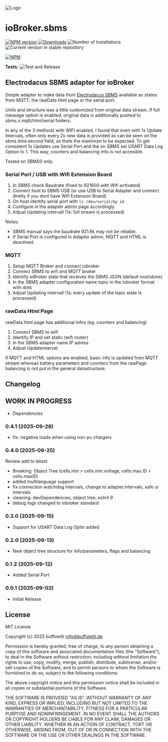 ![Logo](admin/sbms.png)

# ioBroker.sbms

[![NPM version](https://img.shields.io/npm/v/iobroker.sbms.svg)](https://www.npmjs.com/package/iobroker.sbms)
[![Downloads](https://img.shields.io/npm/dm/iobroker.sbms.svg)](https://www.npmjs.com/package/iobroker.sbms)
![Number of Installations](https://iobroker.live/badges/sbms-installed.svg)
![Current version in stable repository](https://iobroker.live/badges/sbms-stable.svg)

[![NPM](https://nodei.co/npm/iobroker.sbms.png?downloads=true)](https://nodei.co/npm/iobroker.sbms/)

**Tests:** ![Test and Release](https://github.com/buffoletti/ioBroker.sbms/workflows/Test%20and%20Release/badge.svg)

## Electrodacus SBMS adapter for ioBroker

Simple adapter to make data from [Electrodacus SBMS](https://electrodacus.com/) available as states from MQTT, the rawData html page or the serial port.

Units and structure was a little customized from original data stream. If full message option is enabled, original data is additionally pushed to sbms.x.mqtt/html/serial folders.

In any of the 3 methods with WIFI enabled, I found that even with 1s Update Intervals, often only every 2s new data is provided as can be seen on the sbms.time.second field, so thats the maximum to be expected. To get consistent 1s Updates use Serial Port and the on SBMS set USART Data Log Option to 1. This way, counters and balancing info is not accesible.

Tested on SBMS0 only.

### Serial Port / USB with Wifi Extension Board

1. In SBMS check Baudrate (fixed to 921600 with Wifi activated)
2. Connect host to SBMS USB (or use USB to Serial Adapter and connect diretly if you dont have Wifi Extension Board)
3. On host identify serial port with `ls /dev/serial/by-id`
4. Configure in the adapter admin page accordingly
5. Adjust Updating intervall (1s: full stream is processed)

Notes:

- SBMS manual says the baudrate 921.6k may not be reliable.
- If Serial Port is configured in Adapter admin, MQTT and HTML is deactived.

### MQTT

1. Setup MQTT Broker and connect iobroker
2. Connect SBMS to wifi and MQTT broker
3. Identify ioBroker state that receives the SBMS JSON (default root/sbms)
4. In the SBMS adapter configuration name topic in the iobroker format with dots
5. Adjust Updating intervall (1s: every update of the topic state is processed)

### rawData Html Page

rawData html page has additional infos (eg. counters and balancing)

1. Connect SBMS to wifi
2. Identify IP and set static (wifi router)
3. In the SBMS adapter name IP adress
4. Adjust Updateinterval

If MQTT and HTML options are enabled, basic info is updated from MQTT stream whereas battery parameters and counters from the rawPage. balancing is not put in the general datastructure.

## Changelog

<!--
	Placeholder for the next version (at the beginning of the line):
	### **WORK IN PROGRESS**
-->

## **WORK IN PROGRESS**

-   Dependencies

### 0.4.1 (2025-09-28)
- fix: negative loads when using non-pv chargers

### 0.4.0 (2025-09-25)

Review add to latest:
- Breaking: Object Tree (cells.min > cells.min.voltage, cells.max.ID > cells.maxID)
- added multilanguage support
- fix connection watchdog intervals, change to adapter.intervals, safe ui intervals
- cleaning: devDependencies, object tree, eslint 9
- debug logs changed to iobroker standard


### 0.3.0 (2025-09-15)

- Support for USART Data Log Optin added

### 0.2.0 (2025-09-13)

- New object tree structure for info/parameters, flags and balancing

### 0.1.2 (2025-09-12)

- Added Serial Port

### 0.0.1 (2025-09-02)

- Initial Release

## License

MIT License

Copyright (c) 2025 buffoletti <info@buffoletti.de>

Permission is hereby granted, free of charge, to any person obtaining a copy
of this software and associated documentation files (the "Software"), to deal
in the Software without restriction, including without limitation the rights
to use, copy, modify, merge, publish, distribute, sublicense, and/or sell
copies of the Software, and to permit persons to whom the Software is
furnished to do so, subject to the following conditions:

The above copyright notice and this permission notice shall be included in all
copies or substantial portions of the Software.

THE SOFTWARE IS PROVIDED "AS IS", WITHOUT WARRANTY OF ANY KIND, EXPRESS OR
IMPLIED, INCLUDING BUT NOT LIMITED TO THE WARRANTIES OF MERCHANTABILITY,
FITNESS FOR A PARTICULAR PURPOSE AND NONINFRINGEMENT. IN NO EVENT SHALL THE
AUTHORS OR COPYRIGHT HOLDERS BE LIABLE FOR ANY CLAIM, DAMAGES OR OTHER
LIABILITY, WHETHER IN AN ACTION OF CONTRACT, TORT OR OTHERWISE, ARISING FROM,
OUT OF OR IN CONNECTION WITH THE SOFTWARE OR THE USE OR OTHER DEALINGS IN THE
SOFTWARE.
